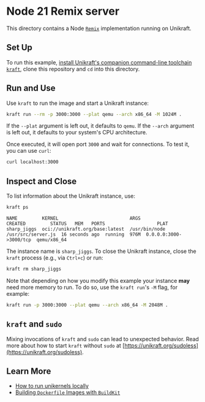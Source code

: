 # Node 21 Remix server

This directory contains a Node [`Remix`](https://remix.run/) implementation running on Unikraft.

## Set Up

To run this example, [install Unikraft's companion command-line toolchain `kraft`](https://unikraft.org/docs/cli), clone this repository and `cd` into this directory.

## Run and Use

Use `kraft` to run the image and start a Unikraft instance:

```bash
kraft run --rm -p 3000:3000 --plat qemu --arch x86_64 -M 1024M .
```

If the `--plat` argument is left out, it defaults to `qemu`.
If the `--arch` argument is left out, it defaults to your system's CPU architecture.

Once executed, it will open port `3000` and wait for connections.
To test it, you can use `curl`:

```bash
curl localhost:3000
```

## Inspect and Close

To list information about the Unikraft instance, use:

```bash
kraft ps
```

```text
NAME         KERNEL                          ARGS                              CREATED         STATUS   MEM   PORTS                   PLAT
sharp_jiggs  oci://unikraft.org/base:latest  /usr/bin/node /usr/src/server.js  16 seconds ago  running  976M  0.0.0.0:3000->3000/tcp  qemu/x86_64
```

The instance name is `sharp_jiggs`.
To close the Unikraft instance, close the `kraft` process (e.g., via `Ctrl+c`) or run:

```bash
kraft rm sharp_jiggs
```

Note that depending on how you modify this example your instance **may** need more memory to run.
To do so, use the `kraft run`'s `-M` flag, for example:

```bash
kraft run -p 3000:3000 --plat qemu --arch x86_64 -M 2048M .
```

## `kraft` and `sudo`

Mixing invocations of `kraft` and `sudo` can lead to unexpected behavior.
Read more about how to start `kraft` without `sudo` at [https://unikraft.org/sudoless](https://unikraft.org/sudoless).

## Learn More

- [How to run unikernels locally](https://unikraft.org/docs/cli/running)
- [Building `Dockerfile` Images with `BuildKit`](https://unikraft.org/guides/building-dockerfile-images-with-buildkit)
